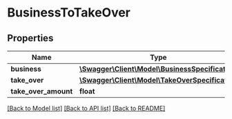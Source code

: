 # BusinessToTakeOver

## Properties
Name | Type | Description | Notes
------------ | ------------- | ------------- | -------------
**business** | [**\Swagger\Client\Model\BusinessSpecification**](BusinessSpecification.md) |  | 
**take_over** | [**\Swagger\Client\Model\TakeOverSpecification**](TakeOverSpecification.md) |  | 
**take_over_amount** | **float** |  | [optional] 

[[Back to Model list]](../README.md#documentation-for-models) [[Back to API list]](../README.md#documentation-for-api-endpoints) [[Back to README]](../README.md)


